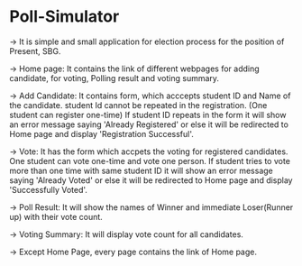 # Poll-Simulator

-> It is simple and small application for election process for the position of Present, SBG.

-> Home page: It contains the link of different webpages for adding candidate, for voting, Polling result and voting summary.

-> Add Candidate: It contains form, which acccepts student ID and Name of the candidate. student Id cannot be repeated in the registration. 
               (One student can register one-time) If student ID repeats in the form it will show an error message saying 'Already Registered'
               or else it will be redirected to Home page and display 'Registration Successful'.

-> Vote: It has the form which accpets the voting for registered candidates. One student can vote one-time and vote one person. If student 
      tries to vote more than one time with same student ID it will show an error message saying 'Already Voted' or else it will be 
      redirected to Home page and display 'Successfully Voted'.
      
-> Poll Result: It will show the names of Winner and immediate Loser(Runner up) with their vote count.

-> Voting Summary: It will display vote count for all candidates.

-> Except Home Page, every page contains the link of Home page.
